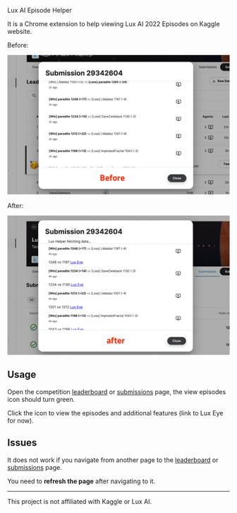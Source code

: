 Lux AI Episode Helper

It is a Chrome extension to help viewing Lux AI 2022 Episodes on Kaggle website.

Before:

<p float="left">
  <img src="https://github.com/paradite/kaggle-lux-episode-helper/blob/main/screenshots/before_annotated.png?raw=true" alt="Before" width="600"/>
</p>

After:

<p float="left">
  <img src="https://github.com/paradite/kaggle-lux-episode-helper/blob/main/screenshots/after_annotated.png?raw=true" alt="After" width="600"/>
</p>

## Usage

Open the competition [leaderboard](https://www.kaggle.com/competitions/lux-ai-2022-beta/leaderboard) or [submissions](https://www.kaggle.com/competitions/lux-ai-2022-beta/submissions) page, the view episodes icon should turn green.

Click the icon to view the episodes and additional features (link to Lux Eye for now).

## Issues

It does not work if you navigate from another page to the [leaderboard](https://www.kaggle.com/competitions/lux-ai-2022-beta/leaderboard) or [submissions](https://www.kaggle.com/competitions/lux-ai-2022-beta/submissions) page.

You need to **refresh the page** after navigating to it.

---

This project is not affiliated with Kaggle or Lux AI.
